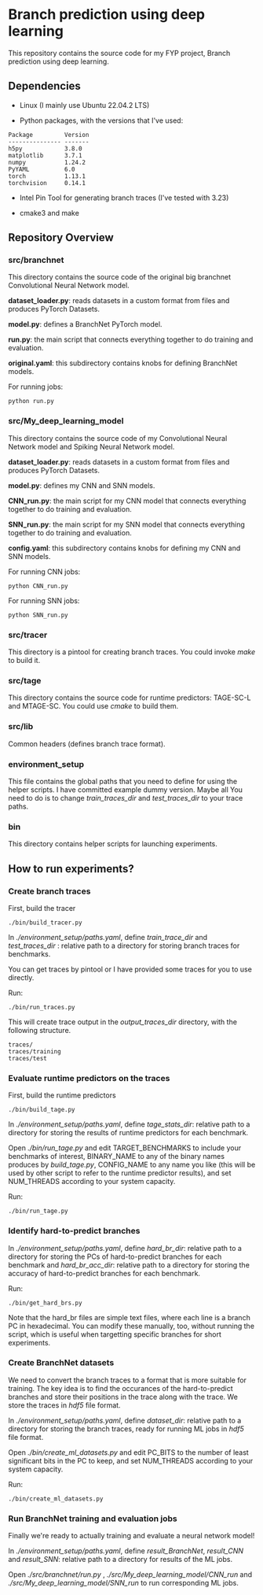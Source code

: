 # Branch prediction using deep learning

This repository contains the source code for my FYP project, Branch prediction using deep learning.

## Dependencies 

* Linux (I mainly use Ubuntu 22.04.2 LTS)

* Python packages, with the versions that I've used:

```
Package         Version
--------------- -------
h5py            3.8.0
matplotlib      3.7.1
numpy           1.24.2
PyYAML          6.0
torch           1.13.1
torchvision     0.14.1
```

* Intel Pin Tool for generating branch traces (I've tested with 3.23)

* cmake3 and make

## Repository Overview

### src/branchnet

This directory contains the source code of the original big branchnet Convolutional Neural Network model.

**dataset_loader.py**: reads datasets in a custom format from files and produces PyTorch Datasets.

**model.py**: defines a BranchNet PyTorch model.

**run.py**: the main script that connects everything together to do training and evaluation.

**original.yaml**: this subdirectory contains knobs for defining BranchNet models.

For running jobs:

```
python run.py
```

### src/My_deep_learning_model

This directory contains the source code of my Convolutional Neural Network model and Spiking Neural Network model.

**dataset_loader.py**: reads datasets in a custom format from files and produces PyTorch Datasets.

**model.py**: defines my CNN and SNN models.

**CNN_run.py**: the main script for my CNN model that connects everything together to do training and evaluation.

**SNN_run.py**: the main script for my SNN model that connects everything together to do training and evaluation.

**config.yaml**: this subdirectory contains knobs for defining my CNN and SNN models.

For running CNN jobs:

```
python CNN_run.py
```

For running SNN jobs:

```
python SNN_run.py
```

### src/tracer

This directory is a pintool for creating branch traces. You could invoke *make* to build it.

### src/tage

This directory contains the source code for runtime predictors: TAGE-SC-L and MTAGE-SC. You could use *cmake* to build them.

### src/lib

Common headers (defines branch trace format).

### environment_setup

This file contains the global paths that you need to define for using the helper scripts. I have committed example dummy version. Maybe all You need to do is to change *train_traces_dir* and *test_traces_dir* to your trace paths.

### bin

This directory contains helper scripts for launching experiments. 

## How to run experiments?

### Create branch traces

First, build the tracer

```
./bin/build_tracer.py
```

In *./environment_setup/paths.yaml*, define *train_trace_dir* and *test_traces_dir* : relative path to a directory for storing branch traces for benchmarks.

You can get traces by pintool or I have provided some traces for you to use directly.

Run:

```
./bin/run_traces.py
```

This will create trace output in the *output_traces_dir* directory, with the following structure. 

```
traces/
traces/training
traces/test
```


### Evaluate runtime predictors on the traces

First, build the runtime predictors

```
./bin/build_tage.py
```

In *./environment_setup/paths.yaml*, define *tage_stats_dir*: relative path to a directory for storing the results of runtime predictors for each benchmark.

Open *./bin/run_tage.py* and edit TARGET_BENCHMARKS to include your benchmarks of interest, BINARY_NAME to any of the binary names produces by *build_tage.py*, CONFIG_NAME to any name you like (this will be used by other script to refer to the runtime predictor results), and set NUM_THREADS according to your system capacity.

Run:

```
./bin/run_tage.py
```

### Identify hard-to-predict branches 

In *./environment_setup/paths.yaml*, define *hard_br_dir*: relative path to a directory for storing the PCs of hard-to-predict branches for each benchmark and *hard_br_acc_dir*: relative path to a directory for storing the accuracy of hard-to-predict branches for each benchmark. 

Run:

```
./bin/get_hard_brs.py
```

Note that the hard_br files are simple text files, where each line is a branch PC in hexadecimal. You can modify these manually, too, without running the script, which is useful when targetting specific branches for short experiments.

### Create BranchNet datasets

We need to convert the branch traces to a format that is more suitable for training. The key idea is to find the occurances of the hard-to-predict branches and store their positions in the trace along with the trace. We store the traces in *hdf5* file format.

In *./environment_setup/paths.yaml*, define *dataset_dir*: relative path to a directory for storing the branch traces, ready for running ML jobs in *hdf5* file format.

Open *./bin/create_ml_datasets.py* and edit  PC_BITS to the number of least significant bits in the PC to keep, and set NUM_THREADS according to your system capacity.

Run:

```
./bin/create_ml_datasets.py
```

### Run BranchNet training and evaluation jobs

Finally we're ready to actually training and evaluate a neural network model!

In *./environment_setup/paths.yaml*, define *result_BranchNet*, *result_CNN* and *result_SNN*: relative path to a directory for results of the ML jobs.

Open *./src/branchnet/run.py* , *./src/My_deep_learning_model/CNN_run* and *./src/My_deep_learning_model/SNN_run* to run corresponding ML jobs.